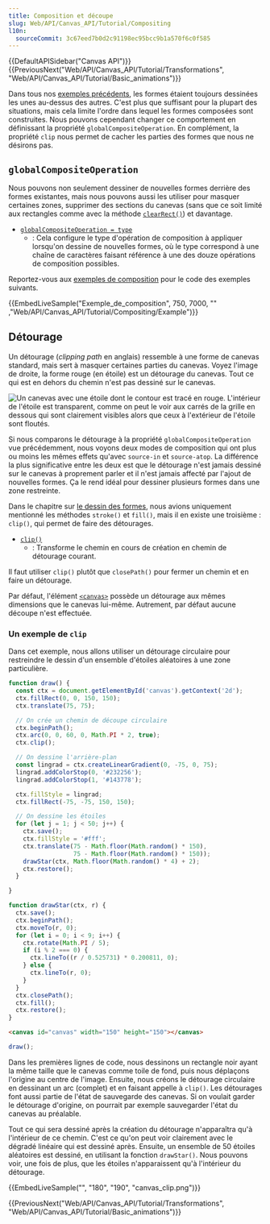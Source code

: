 ```yaml
---
title: Composition et découpe
slug: Web/API/Canvas_API/Tutorial/Compositing
l10n:
  sourceCommit: 3c67eed7b0d2c91198ec95bcc9b1a570f6c0f585
---
```


{{DefaultAPISidebar("Canvas API")}} {{PreviousNext("Web/API/Canvas_API/Tutorial/Transformations", "Web/API/Canvas_API/Tutorial/Basic_animations")}}

Dans tous nos [exemples précédents](/fr/docs/Web/API/Canvas_API/Tutorial/Transformations), les formes étaient toujours dessinées les unes au-dessus des autres. C'est plus que suffisant pour la plupart des situations, mais cela limite l'ordre dans lequel les formes composées sont construites. Nous pouvons cependant changer ce comportement en définissant la propriété `globalCompositeOperation`. En complément, la propriété `clip` nous permet de cacher les parties des formes que nous ne désirons pas.

## `globalCompositeOperation`

Nous pouvons non seulement dessiner de nouvelles formes derrière des formes existantes, mais nous pouvons aussi les utiliser pour masquer certaines zones, supprimer des sections du canevas (sans que ce soit limité aux rectangles comme avec la méthode [`clearRect()`](/fr/docs/Web/API/CanvasRenderingContext2D/clearRect)) et davantage.

- [`globalCompositeOperation = type`](/fr/docs/Web/API/CanvasRenderingContext2D/globalCompositeOperation)
  - : Cela configure le type d'opération de composition à appliquer lorsqu'on dessine de nouvelles formes, où le type correspond à une chaîne de caractères faisant référence à une des douze opérations de composition possibles.

Reportez-vous aux [exemples de composition](/fr/docs/Web/API/Canvas_API/Tutorial/Compositing/Example) pour le code des exemples suivants.

{{EmbedLiveSample("Exemple_de_composition", 750, 7000, "" ,"Web/API/Canvas_API/Tutorial/Compositing/Example")}}

## Détourage

Un détourage (<i lang="en">clipping path</i> en anglais) ressemble à une forme de canevas standard, mais sert à masquer certaines parties du canevas. Voyez l'image de droite, la forme rouge (en étoile) est un détourage du canevas. Tout ce qui est en dehors du chemin n'est pas dessiné sur le canevas.

![Un canevas avec une étoile dont le contour est tracé en rouge. L'intérieur de l'étoile est transparent, comme on peut le voir aux carrés de la grille en dessous qui sont clairement visibles alors que ceux à l'extérieur de l'étoile sont floutés.](canvas_clipping_path.png)

Si nous comparons le détourage à la propriété `globalCompositeOperation` vue précédemment, nous voyons deux modes de composition qui ont plus ou moins les mêmes effets qu'avec `source-in` et `source-atop`. La différence la plus significative entre les deux est que le détourage n'est jamais dessiné sur le canevas à proprement parler et il n'est jamais affecté par l'ajout de nouvelles formes. Ça le rend idéal pour dessiner plusieurs formes dans une zone restreinte.

Dans le chapitre sur [le dessin des formes](/fr/docs/Web/API/Canvas_API/Tutorial/Drawing_shapes), nous avions uniquement mentionné les méthodes `stroke()` et `fill()`, mais il en existe une troisième&nbsp;: `clip()`, qui permet de faire des détourages.

- [`clip()`](/fr/docs/Web/API/CanvasRenderingContext2D/clip)
  - : Transforme le chemin en cours de création en chemin de détourage courant.

Il faut utiliser `clip()` plutôt que `closePath()` pour fermer un chemin et en faire un détourage.

Par défaut, l'élément [`<canvas>`](/fr/docs/Web/HTML/Element/canvas) possède un détourage aux mêmes dimensions que le canevas lui-même. Autrement, par défaut aucune découpe n'est effectuée.

### Un exemple de `clip`

Dans cet exemple, nous allons utiliser un détourage circulaire pour restreindre le dessin d'un ensemble d'étoiles aléatoires à une zone particulière.

```js
function draw() {
  const ctx = document.getElementById('canvas').getContext('2d');
  ctx.fillRect(0, 0, 150, 150);
  ctx.translate(75, 75);

  // On crée un chemin de découpe circulaire
  ctx.beginPath();
  ctx.arc(0, 0, 60, 0, Math.PI * 2, true);
  ctx.clip();

  // On dessine l'arrière-plan
  const lingrad = ctx.createLinearGradient(0, -75, 0, 75);
  lingrad.addColorStop(0, '#232256');
  lingrad.addColorStop(1, '#143778');

  ctx.fillStyle = lingrad;
  ctx.fillRect(-75, -75, 150, 150);

  // On dessine les étoiles
  for (let j = 1; j < 50; j++) {
    ctx.save();
    ctx.fillStyle = '#fff';
    ctx.translate(75 - Math.floor(Math.random() * 150),
                  75 - Math.floor(Math.random() * 150));
    drawStar(ctx, Math.floor(Math.random() * 4) + 2);
    ctx.restore();
  }

}

function drawStar(ctx, r) {
  ctx.save();
  ctx.beginPath();
  ctx.moveTo(r, 0);
  for (let i = 0; i < 9; i++) {
    ctx.rotate(Math.PI / 5);
    if (i % 2 === 0) {
      ctx.lineTo((r / 0.525731) * 0.200811, 0);
    } else {
      ctx.lineTo(r, 0);
    }
  }
  ctx.closePath();
  ctx.fill();
  ctx.restore();
}
```

```html hidden
<canvas id="canvas" width="150" height="150"></canvas>
```

```js hidden
draw();
```

Dans les premières lignes de code, nous dessinons un rectangle noir ayant la même taille que le canevas comme toile de fond, puis nous déplaçons l'origine au centre de l'image. Ensuite, nous créons le détourage circulaire en dessinant un arc (complet) et en faisant appelle à `clip()`. Les détourages font aussi partie de l'état de sauvegarde des canevas. Si on voulait garder le détourage d'origine, on pourrait par exemple sauvegarder l'état du canevas au préalable.

Tout ce qui sera dessiné après la création du détourage n'apparaîtra qu'à l'intérieur de ce chemin. C'est ce qu'on peut voir clairement avec le dégradé linéaire qui est dessiné après. Ensuite, un ensemble de 50 étoiles aléatoires est dessiné, en utilisant la fonction `drawStar()`. Nous pouvons voir, une fois de plus, que les étoiles n'apparaissent qu'à l'intérieur du détourage.

{{EmbedLiveSample("", "180", "190", "canvas_clip.png")}}

{{PreviousNext("Web/API/Canvas_API/Tutorial/Transformations", "Web/API/Canvas_API/Tutorial/Basic_animations")}}
